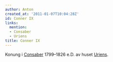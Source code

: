 ```yaml
---
author: Anton
created_at: '2011-01-07T10:04:28Z'
id: Conner IX
links:
  mention:
  - Consaber
  - Uriens
title: Conner IX
---
```


Konung i [Consaber] 1799–1826 e.D. av huset [Uriens].

  [Consaber]: Consaber
  [Uriens]: Uriens
